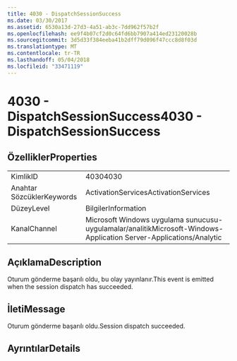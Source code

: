 ```yaml
---
title: 4030 - DispatchSessionSuccess
ms.date: 03/30/2017
ms.assetid: 6530a13d-27d3-4a51-ab3c-7dd962f57b2f
ms.openlocfilehash: ee9f4b07cf2d0c64fd6bb7907a414ed23120028b
ms.sourcegitcommit: 3d5d33f384eeba41b2dff79d096f47ccc8d8f03d
ms.translationtype: MT
ms.contentlocale: tr-TR
ms.lasthandoff: 05/04/2018
ms.locfileid: "33471119"
---
```

# <a name="4030---dispatchsessionsuccess"></a><span data-ttu-id="dd7ea-102">4030 - DispatchSessionSuccess</span><span class="sxs-lookup"><span data-stu-id="dd7ea-102">4030 - DispatchSessionSuccess</span></span>
## <a name="properties"></a><span data-ttu-id="dd7ea-103">Özellikler</span><span class="sxs-lookup"><span data-stu-id="dd7ea-103">Properties</span></span>  
  
|||  
|-|-|  
|<span data-ttu-id="dd7ea-104">Kimlik</span><span class="sxs-lookup"><span data-stu-id="dd7ea-104">ID</span></span>|<span data-ttu-id="dd7ea-105">4030</span><span class="sxs-lookup"><span data-stu-id="dd7ea-105">4030</span></span>|  
|<span data-ttu-id="dd7ea-106">Anahtar Sözcükler</span><span class="sxs-lookup"><span data-stu-id="dd7ea-106">Keywords</span></span>|<span data-ttu-id="dd7ea-107">ActivationServices</span><span class="sxs-lookup"><span data-stu-id="dd7ea-107">ActivationServices</span></span>|  
|<span data-ttu-id="dd7ea-108">Düzey</span><span class="sxs-lookup"><span data-stu-id="dd7ea-108">Level</span></span>|<span data-ttu-id="dd7ea-109">Bilgiler</span><span class="sxs-lookup"><span data-stu-id="dd7ea-109">Information</span></span>|  
|<span data-ttu-id="dd7ea-110">Kanal</span><span class="sxs-lookup"><span data-stu-id="dd7ea-110">Channel</span></span>|<span data-ttu-id="dd7ea-111">Microsoft Windows uygulama sunucusu-uygulamalar/analitik</span><span class="sxs-lookup"><span data-stu-id="dd7ea-111">Microsoft-Windows-Application Server-Applications/Analytic</span></span>|  
  
## <a name="description"></a><span data-ttu-id="dd7ea-112">Açıklama</span><span class="sxs-lookup"><span data-stu-id="dd7ea-112">Description</span></span>  
 <span data-ttu-id="dd7ea-113">Oturum gönderme başarılı oldu, bu olay yayınlanır.</span><span class="sxs-lookup"><span data-stu-id="dd7ea-113">This event is emitted when the session dispatch has succeeded.</span></span>  
  
## <a name="message"></a><span data-ttu-id="dd7ea-114">İleti</span><span class="sxs-lookup"><span data-stu-id="dd7ea-114">Message</span></span>  
 <span data-ttu-id="dd7ea-115">Oturum gönderme başarılı oldu.</span><span class="sxs-lookup"><span data-stu-id="dd7ea-115">Session dispatch succeeded.</span></span>  
  
## <a name="details"></a><span data-ttu-id="dd7ea-116">Ayrıntılar</span><span class="sxs-lookup"><span data-stu-id="dd7ea-116">Details</span></span>
